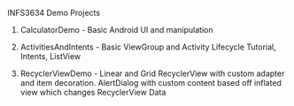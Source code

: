 INFS3634 Demo Projects

1. CalculatorDemo - Basic Android UI and manipulation

2. ActivitiesAndIntents - Basic ViewGroup and Activity Lifecycle Tutorial, Intents, ListView

3. RecyclerViewDemo - Linear and Grid RecyclerView with custom adapter and item decoration. AlertDialog with custom content based off inflated view which changes RecyclerView Data
